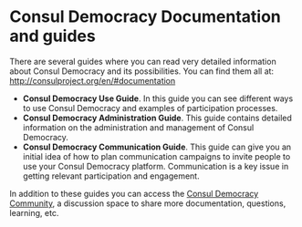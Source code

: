 # Consul Democracy Documentation and guides

There are several guides where you can read very detailed information about Consul Democracy and its possibilities. You can find them all at: <http://consulproject.org/en/#documentation>

- **Consul Democracy Use Guide**. In this guide you can see different ways to use Consul Democracy and examples of participation processes.
- **Consul Democracy Administration Guide**. This guide contains detailed information on the administration and management of Consul Democracy.
- **Consul Democracy Communication Guide**. This guide can give you an initial idea of how to plan communication campaigns to invite people to use your Consul Democracy platform. Communication is a key issue in getting relevant participation and engagement.

In addition to these guides you can access the [Consul Democracy Community](http://community.consulproject.org/), a discussion space to share more documentation, questions, learning, etc.
